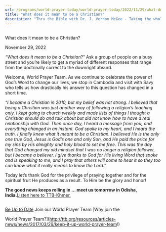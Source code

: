 ```yaml
---
url: /programs/world-prayer-today/world-prayer-today/2022/11/29/what-does-it-mean-to-be-a-christian
title: "What does it mean to be a Christian?"
description: "Thru the Bible with Dr. J. Vernon McGee - Taking the whole Word to the whole world"
---
```







## 
 What does it mean to be a Christian?


November 29, 2022




*“What does it mean to be a Christian*?” Ask a group of people on a busy street and you’re likely to get a myriad of different responses that range from the doctrinally correct to the downright absurd.

Welcome, World Prayer Team. As we continue to celebrate the power of God’s Word to change our lives, we stop in Cambodia and visit with Savy who tells us how drastically his answer to this question has changed in a short time.

*“I became a Christian in 2010, but my belief was not strong. I believed that being a Christian was just another way of following a religion’s teaching only. I kept going to church weekly and made lists of things I thought a Christian should do and talk about but did not know how to have a real relationship with God. Then once day, I heard a message from you, and everything changed in an instant. God spoke to my heart, and I heard the truth. I finally knew what it meant to be a Christian. I believed He is the only one true God, Jesus is God’s one and only Son, and He paid the price for my sins by His almighty and holy blood to set me free. This was the day that God changed my old mindset that I was no longer a religion follower, but I became a believer. I give thanks to God for His living Word that spoke and is speaking to me, and I pray that others will come to hear it so they too can know what it really means to know the Lord.”*

Today let’s thank God for the privilege of praying together and for the spiritual fruit He produces as a result. To Him be the glory and honor!

**The good news keeps rolling in … meet us tomorrow in Odisha, India.**[Listen here to TTB-Khmer.](https://ttb.twr.org/home/day,0418/language,KHM)







## 




[Be Up to Date](http://feeds.feedburner.com/WorldPrayerToday "World Prayer Today RSS Feed")
Join our World Prayer Team
[Why join the  

World Prayer Team?](http://ttb.org/resources/articles-news/news/2017/03/26/keep-it-up-world-prayer-team!)




